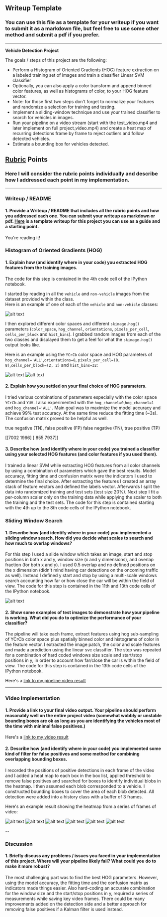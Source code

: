 ## Writeup Template
### You can use this file as a template for your writeup if you want to submit it as a markdown file, but feel free to use some other method and submit a pdf if you prefer.

---

**Vehicle Detection Project**

The goals / steps of this project are the following:

* Perform a Histogram of Oriented Gradients (HOG) feature extraction on a labeled training set of images and train a classifier Linear SVM classifier
* Optionally, you can also apply a color transform and append binned color features, as well as histograms of color, to your HOG feature vector. 
* Note: for those first two steps don't forget to normalize your features and randomize a selection for training and testing.
* Implement a sliding-window technique and use your trained classifier to search for vehicles in images.
* Run your pipeline on a video stream (start with the test_video.mp4 and later implement on full project_video.mp4) and create a heat map of recurring detections frame by frame to reject outliers and follow detected vehicles.
* Estimate a bounding box for vehicles detected.

[//]: # (Image References)
[image1]: ./output_images/CarNonCar.png
[image2]: ./output_images/CarHog.jpg
[image8]: ./output_images/NonCarHog.jpg
[image3]: ./output_images/multi_view_sliding_windows.jpg
[image4]: ./output_images/findCarHeat.jpg
[image5]: ./output_images/findCarHeat2.png
[image6]: ./output_images/findCarHeat3.png
[image7]: ./output_images/findCarHeat4.png
[image9]: ./output_images/findCarHeat5.png
[image10]: ./output_images/findCarHeat6.png


## [Rubric](https://review.udacity.com/#!/rubrics/513/view) Points
### Here I will consider the rubric points individually and describe how I addressed each point in my implementation.  

---
### Writeup / README

#### 1. Provide a Writeup / README that includes all the rubric points and how you addressed each one.  You can submit your writeup as markdown or pdf.  [Here](https://github.com/udacity/CarND-Vehicle-Detection/blob/master/writeup_template.md) is a template writeup for this project you can use as a guide and a starting point.  

You're reading it!

### Histogram of Oriented Gradients (HOG)

#### 1. Explain how (and identify where in your code) you extracted HOG features from the training images.

The code for this step is contained in the 4th code cell of the IPython notebook.  

I started by reading in all the `vehicle` and `non-vehicle` images from the dataset provided within the class.  
Here is an example of one of each of the `vehicle` and `non-vehicle` classes:

![alt text][image1]

I then explored different color spaces and different `skimage.hog()` parameters (`color_space`, `hog_channel`, `orientations`, `pixels_per_cell`, `cells_per_block` and `hist_bins`).  I grabbed random images from each of the two classes and displayed them to get a feel for what the `skimage.hog()` output looks like.

Here is an example using the `YCrCb` color space and HOG parameters of `hog_channel='ALL'`,`orientations=8`, `pixels_per_cell=(8, 8)`,`cells_per_block=(2, 2)` and `hist_bins=32`:

![alt text][image2]
![alt text][image8]

#### 2. Explain how you settled on your final choice of HOG parameters.

I tried various combinations of parameters especially with the color space `YCrCb` and `YUV` .I also experimented with the `hog_channel=0`,`hog_channel=1` and `hog_channel='ALL'`.
Main goal was to maximize the model accuracy and achieve 99% test accuracy. At the same time reduce the fitting time (~3s). The confusion matrix proved to be helpful as well.

true negative (TN), false positive (FP)
false negative (FN), true positive (TP)

[[7002 1966]
 [ 855 7937]]

#### 3. Describe how (and identify where in your code) you trained a classifier using your selected HOG features (and color features if you used them).

I trained a linear SVM while extracting HOG features from all color channels by using a combination of parameters which gave the best results.
Model accuracy, fitting time and confusion matrix were the indicators I used to determine the final choice. 
After extracting the features I created an array stack of feature vectors and defined the labels vector. 
Afterwards I split the data into randomized training and test sets (test size 20%).
Next step I fit a per-column scaler only on the training data while applying the scaler to both the training and the test sets.
The code for this step is contained starting with the 4th up to the 8th code cells of the IPython notebook.

### Sliding Window Search

#### 1. Describe how (and identify where in your code) you implemented a sliding window search.  How did you decide what scales to search and how much to overlap windows?

For this step I used a slide window which takes an image, start and stop positions in both x and y, window size (x and y dimensions), and overlap fraction (for both x and y). 
I used 0.5 overlap and no defined positions on the x dimension (didn't mind having car detections on the oncoming traffic as well). 
Instead I defined y start and stop by using a multi-scale windows search accounting how far or how close the car will be within the field of view.
The code for this step is contained in the 11th and 13th code cells of the IPython notebook.

![alt text][image3]

#### 2. Show some examples of test images to demonstrate how your pipeline is working.  What did you do to optimize the performance of your classifier?

The pipeline will take each frame, extract features using hog sub-sampling of YCrCb color space plus spatially binned color and histograms of color in the feature vector.
I extracted the image patch, the color and scale features and made a prediction using the linear svc classifier.
The step was repeated for a combination of hard coded windows size scale and start/stop positions in y, in order to account how far/close the car is within the field of view.
The code for this step is contained in the 13th code cells of the IPython notebook.
 
Here's a [link to my pipeline video result](./output_images/test_video_out_final.mp4)

---

### Video Implementation

#### 1. Provide a link to your final video output.  Your pipeline should perform reasonably well on the entire project video (somewhat wobbly or unstable bounding boxes are ok as long as you are identifying the vehicles most of the time with minimal false positives.)
Here's a [link to my video result](./output_images/project_video_out_final.mp4)


#### 2. Describe how (and identify where in your code) you implemented some kind of filter for false positives and some method for combining overlapping bounding boxes.

I recorded the positions of positive detections in each frame of the video and I added a heat map to each box in the box list, applied threshold to remove false positives and searched for boxes to identify individual blobs in the heatmap.
I then assumed each blob corresponded to a vehicle.  I constructed bounding boxes to cover the area of each blob detected. 
All detection were added into a history class with a buffer of 3 frames.

Here's an example result showing the heatmap from a series of frames of video:

![alt text][image4]
![alt text][image5]
![alt text][image6]
![alt text][image7]
![alt text][image9]
![alt text][image10]

--

### Discussion

#### 1. Briefly discuss any problems / issues you faced in your implementation of this project.  Where will your pipeline likely fail?  What could you do to make it more robust?

The most challenging part was to find the best HOG parameters. However, using the model accuracy, the fitting time and the confusion matrix as indicators made things easier.
Also hard-coding an accurate combination for the window size and the start/stop positions in y, required a series of measurements while saving key video frames.
There could be many improvements added on the detection side and a better approach for removing false positives if a Kalman filter is used instead.
